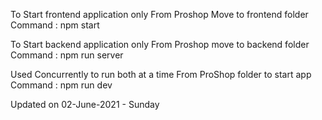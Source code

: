 To Start frontend application only
From Proshop Move to frontend folder
Command : npm start

To Start backend application only
From Proshop move to backend folder
Command : npm run server

Used Concurrently to run both at a time
From ProShop folder to start app
Command : npm run dev

Updated on 02-June-2021 - Sunday
